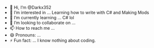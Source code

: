 - 👋 Hi, I’m @Darkx352
- 👀 I’m interested in ... Learning how to write with C# and Making Mods
- 🌱 I’m currently learning ... C# lol
- 💞️ I’m looking to collaborate on ... 
- 📫 How to reach me ... 
- 😄 Pronouns: ...
- ⚡ Fun fact: ... I know nothing about coding.

<!---
Darkx352/Darkx352 is a ✨ special ✨ repository because its `README.md` (this file) appears on your GitHub profile.
You can click the Preview link to take a look at your changes.
--->
